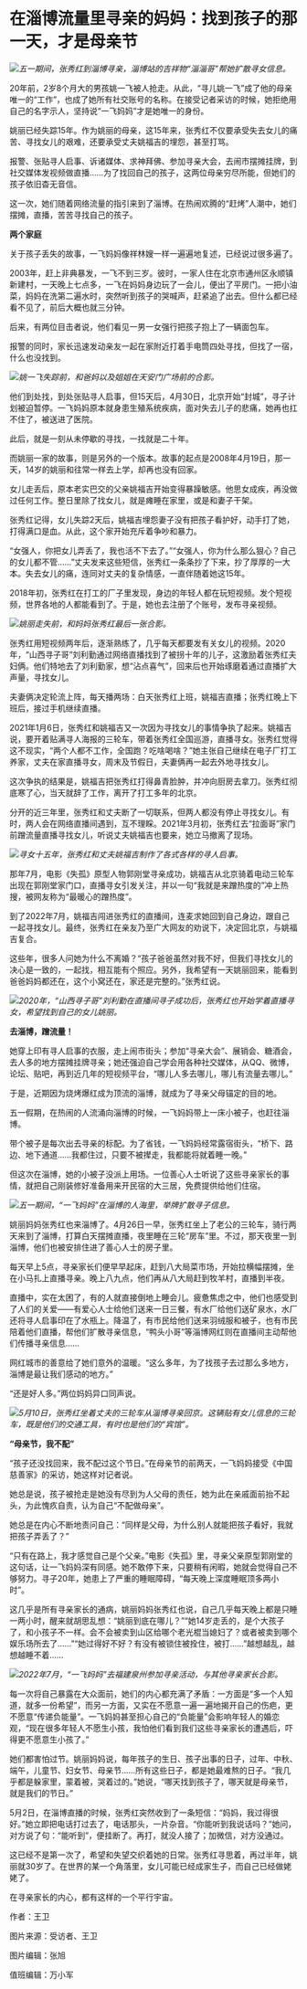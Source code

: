 # 在淄博流量里寻亲的妈妈：找到孩子的那一天，才是母亲节

![](https://inews.gtimg.com/om_bt/OuAwthUu4_-teyDKGHI_q8VOdP9_hvrsr3qMAYlDnZH2AAA/1000)_五一期间，张秀红到淄博寻亲，淄博站的吉祥物“淄淄哥”帮她扩散寻女信息。_

20年前，2岁8个月大的男孩姚一飞被人抢走。从此，“寻儿姚一飞”成了他的母亲唯一的“工作”，也成了她所有社交账号的名称。在接受记者采访的时候，她拒绝用自己的名字示人，坚持说“一飞妈妈”才是她唯一的身份。

姚丽已经失踪15年。作为姚丽的母亲，这15年来，张秀红不仅要承受失去女儿的痛苦、寻找女儿的艰难，还要承受丈夫姚福吉的埋怨，甚至打骂。

报警、张贴寻人启事、诉诸媒体、求神拜佛、参加寻亲大会，去闹市摆摊挂牌，到社交媒体发视频做直播……为了找回自己的孩子，这两位母亲穷尽所能，但她们的孩子依旧杳无音信。

这一次，她们随着网络流量的指引来到了淄博。在热闹欢腾的“赶烤”人潮中，她们摆摊，直播，苦苦寻找自己的孩子。

**两个家庭**

关于孩子丢失的故事，一飞妈妈像祥林嫂一样一遍遍地复述，已经说过很多遍了。

2003年，赶上非典暴发，一飞不到三岁。彼时，一家人住在北京市通州区永顺镇新建村，一天晚上七点多，一飞在妈妈身边玩了一会儿，便出了平房门。一把小油菜，妈妈在洗第二遍水时，突然听到孩子的哭喊声，赶紧追了出去。但什么都已经看不见了，前后大概也就三分钟。

后来，有两位目击者说，他们看见一男一女强行把孩子抱上了一辆面包车。

报警的同时，家长迅速发动亲友一起在家附近打着手电筒四处寻找，但找了一宿，什么也没找到。

![](https://inews.gtimg.com/om_bt/O1LGE_L3ncb1rrEfxhfuvdj8PuwkSlbCiImsESl5ZxKKIAA/1000)_姚一飞失踪前，和爸妈以及姐姐在天安门广场前的合影。_

他们到处找，到处张贴寻人启事，但15天后，4月30日，北京开始“封城”，寻子计划被迫暂停。一飞妈妈原本就身患生殖系统疾病，面对失去儿子的悲痛，她再也扛不住了，被送进了医院。

此后，就是一刻从未停歇的寻找，一找就是二十年。

而姚丽一家的故事，则是另外的一个版本。故事的起点是2008年4月19日，那一天，14岁的姚丽和往常一样去上学，却再也没有回家。

女儿走丢后，原本老实巴交的父亲姚福吉开始变得暴躁敏感。他思女成疾，再没做过任何工作。整日里除了找女儿，就是瘫睡在家里，或是和妻子干架。

张秀红记得，女儿失踪2天后，姚福吉埋怨妻子没有把孩子看护好，动手打了她，打得满口是血。从此，这个家开始充斥着争吵和暴力。

“女强人，你把女儿弄丢了，我也活不下去了。”“女强人，你为什么那么狠心？自己的女儿都不管……”丈夫发来这些短信，张秀红一条条抄了下来，抄了厚厚的一大本。失去女儿的痛，连同对丈夫的复杂情感，一直伴随着她这15年。

2018年初，张秀红在打工的厂子里发现，身边的年轻人都在玩短视频。发个短视频，世界各地的人都能看到了。于是，她也去注册了个账号，发布寻亲视频。

![](https://inews.gtimg.com/om_bt/Ox50pr3I1tEEfzz7EVNpvQAC6DYuM975WlLMVwBaPH3UwAA/1000)_姚丽走失前，和妈妈张秀红最后一张合影。_

张秀红用短视频两年后，逐渐熟练了，几乎每天都要发有关女儿的视频。2020年，“山西寻子哥”刘利勤通过网络直播找到了被拐十年的儿子，这激励着张秀红夫妇俩。他们特地去了刘利勤家，想“沾点喜气”，回来后也开始琢磨着通过直播扩大声量，寻找女儿。

夫妻俩决定轮流上阵，每天播两场：白天张秀红上班，姚福吉直播；张秀红晚上下班后，接过手机继续直播。

2021年1月6日，张秀红和姚福吉又一次因为寻找女儿的事情争执了起来。姚福吉说，要开着贴满寻人海报的三轮车，带着张秀红全国巡游，直播寻女。张秀红觉得这不现实，“两个人都不工作，全国跑？吃啥喝啥？”她主张自己继续在电子厂打工养家，丈夫在家直播寻女，周末及节假日，夫妻俩再一起去外地寻找女儿。

这次争执的结果是，姚福吉把张秀红打得鼻青脸肿，并冲向厨房去拿刀。张秀红彻底寒了心，当天就辞了工作，离开了打工多年的北京。

分开的近三年里，张秀红和丈夫断了一切联系，但两人都没有停止寻找女儿。有时，两人会在网络直播间遇到，互不理睬。2021年3月初，张秀红去“拉面哥”家门前蹭流量直播寻找女儿，听说丈夫姚福吉也要来，她立马撤离了现场。

![](https://inews.gtimg.com/om_bt/OwCpU1MAtgHgYBgbxdiTmHbtFoducodD9r8IkLkTz95XcAA/1000)_寻女十五年，张秀红和丈夫姚福吉制作了各式各样的寻人启事。_

那年7月，电影《失孤》原型人物郭刚堂寻亲成功，姚福吉从北京骑着电动三轮车出现在郭刚堂家门口，直播寻女引发关注，并以一句“我就是来蹭热度的”冲上热搜，被网友称为“最暖心的蹭热度”。

到了2022年7月，姚福吉闯进张秀红的直播间，连麦求她回到自己身边，跟自己一起寻找女儿。最终，张秀红在亲友乃至广大网友的劝说下，决定回北京，与姚福吉复合。

这些年，很多人问她为什么不离婚？“孩子爸爸虽然对我不好，但我们寻找女儿的决心是一致的，一起找，相互能有个照应。另外，我希望有一天姚丽回来，能看到爸爸妈妈都还在，这个小窝还在，家还是完整的。”张秀红说。

![](https://inews.gtimg.com/om_bt/OYyt2UHxUe5ZTwxllIblNDCp0ipylNTAR5nE_QtjgX9coAA/1000)_2020年，“山西寻子哥”刘利勤在直播间寻子成功后，张秀红也开始学着直播寻女，希望找到自己的女儿姚丽。_

**去淄博，蹭流量！**

她穿上印有寻人启事的衣服，走上闹市街头；参加“寻亲大会”、展销会、糖酒会，去人多的地方摆摊挂牌寻亲；她还强迫自己学会用各种社交媒体，从QQ、微博，论坛、贴吧，再到近几年的短视频平台，“哪儿人多去哪儿，哪儿有流量去哪儿。”

于是，近期因为烧烤爆红成为顶流的淄博，就成为了寻亲父母锚定的目的地。

五一假期，在热闹的人流涌向淄博的时候，一飞妈妈带上一床小被子，也赶往淄博。

带个被子是每次出去寻亲的标配。为了省钱，一飞妈妈经常露宿街头，“桥下、路边、地下通道……我都住过，只要不被撵走，我都能将就着睡一晚。”

但这次在淄博，她的小被子没派上用场。一位善心人士听说了这些寻亲家长的事情，就把自己刚装修好准备用来开民宿的大三居，免费提供给他们住宿。

![](https://inews.gtimg.com/om_bt/O-BMLbrufELWZ7jBXD3JPTujuh6eK0yI7AkEvfqPQMcAQAA/1000)_五一期间，“一飞妈妈”在淄博的人海里，举牌扩散寻子信息。_

姚丽妈妈张秀红也来淄博了。4月26日一早，张秀红坐上了老公的三轮车，骑行两天来到了淄博，打算白天摆摊直播，夜里睡在三轮“房车”里。不过，那天夜里一到淄博，他们也被安排住进了善心人士的房子里。

每天早上5点，寻亲家长们便早早起床，赶到八大局菜市场，开始拉横幅摆摊，坐在小马扎上直播寻亲。晚上八九点，他们再从八大局赶到牧羊村，直播到半夜。

直播中，实在太困了，有的人就直接倒地上睡会儿。疲惫焦虑之中，他们也感受到了人们的关爱——有爱心人士给他们送来一日三餐，有水厂给他们送矿泉水，水厂还将寻人启事印在了水瓶上。降温了，有市民给他们送来羽绒服和被子，也有市民陪着他们直播，帮他们扩散寻亲信息，“鸭头小哥”等淄博网红则在直播间主动帮他们传播寻亲信息……

网红城市的善意给了她们意外的温暖。“这么多年，为了找孩子去过那么多地方，淄博是最让我们感动的地方。”

“还是好人多。”两位妈妈异口同声说。

![](https://inews.gtimg.com/om_bt/OA_DdmqXJ_E-4b1B9bGXuw8HxAFcFqV0dnJCcqWSI_b70AA/1000)_5月10日，张秀红坐着丈夫的三轮车从淄博寻亲回京。这辆贴有女儿信息的三轮车，既是他们的交通工具，有时也是他们的“宾馆”。_

**“母亲节，我不配”**

“孩子还没找回来，我不配过这个节日。”在母亲节的前两天，一飞妈妈接受《中国慈善家》的采访，她这样对记者说。

她总是说，孩子被抢走是她没有尽到为人父母的责任，她为此在亲戚面前抬不起头，为此愧疚自责，认为自己“不配做母亲”。

她总是在内心不断地责问自己：“同样是父母，为什么别人就能把孩子看好，我就把孩子弄丢了？”

“只有在路上，我才感觉自己是个父亲。”电影《失孤》里，寻亲父亲原型郭刚堂的这句话，让一飞妈妈深有同感。她不敢停下来，只要稍有闲暇，她就会觉得自己不够努力。寻子20年，她患上了严重的睡眠障碍，“每天晚上深度睡眠顶多两小时”。

这几乎是所有寻亲家长的通病，姚丽妈妈张秀红也说，自己几乎每天晚上都是只睡一两小时，醒来就胡思乱想：“姚丽到底在哪儿？”“她14岁走丢的，是个大孩子了，和小孩子不一样。会不会被卖到山区给哪个老光棍当媳妇了？或者被卖到哪个娱乐场所去了……”“她过得好不好？有没有被锁住被拴住，被打……”越想越乱，越想越睡不着……

![](https://inews.gtimg.com/om_bt/OmD3_dMQqKxqhWz7MoZtWheL7R6miq7dyNEeOg_-p2YPsAA/1000)_2022年7月，“一飞妈妈”去福建泉州参加寻亲活动，与其他寻亲家长合影。_

每一次将自己暴露在大众面前，她们的内心都充满了矛盾：一方面是“多一个人知道，就多一份希望”，而另一方面，又实在不愿意一遍一遍地揭开自己的伤疤，更不愿意“传递负能量”。一飞妈妈甚至担心自己的“负能量”会影响年轻人的婚恋观，“现在很多年轻人不愿生小孩，我怕他们看到我们这些寻亲家长的遭遇后，吓得更不愿意生小孩了。”

她们都害怕过节。姚丽妈妈说，每年孩子的生日、孩子出事的日子，过年、中秋、端午，儿童节、妇女节、母亲节……所有这些日子，都是她最难熬的日子。“我几乎都是躲家里，蒙着被，哭着过的。”她说，“哪天找到孩子了，哪天就是母亲节，就是我们的节日。”

5月2日，在淄博直播的时候，张秀红突然收到了一条短信：“妈妈，我过得很好。”她立即把电话打过去了，电话那头，一片杂音。“你能听到我说话吗？”她问，对方说了句：“能听到”，便挂断了。再打，就没人接了；加微信，对方没通过。

这已经不是第一次了，希望和失望交织着她的日常。张秀红寻思着，再过半年，姚丽就30岁了。在世界的某一个角落里，女儿可能已经成家生子，而自己已经做姥姥了。

在寻亲家长的内心，都有这样的一个平行宇宙。

作者：王卫

图片来源：受访者、王卫

图片编辑：张旭

值班编辑：万小军

